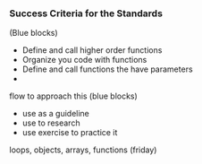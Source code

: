 ### Success Criteria for the Standards

(Blue blocks)
- Define and call higher order functions
- Organize you code with functions
- Define and call functions the have parameters
- 

flow to approach this (blue blocks)
- use as a guideline
- use to research
- use exercise to practice it


loops, objects, arrays, functions (friday)
